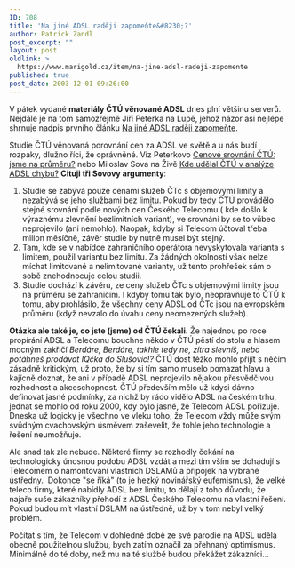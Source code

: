 ```yaml
---
ID: 708
title: 'Na jiné ADSL raději zapomeňte&#8230;?'
author: Patrick Zandl
post_excerpt: ""
layout: post
oldlink: >
  https://www.marigold.cz/item/na-jine-adsl-radeji-zapomente
published: true
post_date: 2003-12-01 09:26:00
---
```

<p>
V pátek vydané <STRONG>materiály ČTÚ věnované ADSL</STRONG> dnes plní většinu serverů. Nejdále je na tom samozřejmě Jiří Peterka na Lupě, jehož názor asi nejlépe shrnuje nadpis prvního článku <A href="http://www.lupa.cz/clanek.php3?show=3127" target=_blank>Na jiné ADSL raději zapomeňte</A>. </p>

<p>
Studie ČTÚ věnovaná porovnání cen za ADSL ve světě a u nás&#160;budí rozpaky, dlužno říci, že oprávněné. Viz Peterkovo <A href="http://www.lupa.cz/clanek.php3?show=3126" target=_blank>Cenové srovnání ČTÚ: jsme na průměru?</A>&#160;nebo Miloslav Sova na Živě <A href="http://www.zive.cz/h/Uzivatel/Ar.asp?ARI=113875&amp;CAI=2114">Kde udělal ČTÚ v analýze ADSL chybu?</A>&#160;<STRONG>Cituji tři Sovovy argumenty</STRONG>:</p>

<OL>
<LI>Studie se zabývá pouze cenami služeb ČTc s objemovými limity a nezabývá se jeho službami bez limitu. Pokud by tedy ČTÚ provádělo stejné srovnání podle nových cen Českého Telecomu ( kde došlo k výraznému zlevnění bezlimitních variant), ve srovnání by se to vůbec neprojevilo (ani nemohlo). Naopak, kdyby si Telecom účtoval třeba milion měsíčně, závěr studie by nutně musel být stejný. </LI>
<LI>Tam, kde se v nabídce zahraničního operátora nevyskytovala varianta s limitem, použil variantu bez limitu. Za žádných okolností však nelze míchat limitované a nelimitované varianty, už tento prohřešek sám o sobě znehodnocuje celou studii. </LI>
<LI>Studie dochází k závěru, ze ceny služeb ČTc s objemovými limity jsou na průměru se zahraničím. I kdyby tomu tak bylo, neopravňuje to ČTÚ k tomu, aby prohlásilo, že všechny ceny ADSL od ČTc jsou na evropském průměru (když nevzalo do úvahu ceny neomezených služeb). </LI></OL>
<p>
<STRONG>Otázka ale také je, co jste (jsme)&#160;od ČTÚ čekali.</STRONG> Že najednou po roce propírání ADSL a Telecomu bouchne někdo v ČTÚ pěstí do stolu a hlasem mocným zakřičí <EM>Berdáre, Berdáre, takhle tedy ne, zítra slevníš, nebo potáhneš prodávat IQčka do Slušovic!?</EM> ČTÚ dost těžko mohlo přijít s něčím zásadně kritickým, už proto, že by si tím samo muselo pomazat hlavu a kajícně doznat, že ani v případě ADSL neprojevilo nějakou přesvědčivou rozhodnost a akceschopnost.&#160;ČTÚ především mělo už kdysi dávno definovat jasné podmínky, za nichž by&#160;rádo vidělo ADSL na českém trhu, jednat se mohlo od roku 2000, kdy bylo jasné, že Telecom&#160;ADSL pořizuje. Dneska už logicky je všechno ve vleku toho, že Telecom vždy může svým svůdným cvachovským úsměvem zaševelit, že tohle jeho technologie a řešení neumožňuje. </p>

<p>
Ale snad tak zle nebude. Některé firmy se rozhodly čekání na technologicky&#160;únosnou podobu ADSL vzdát a mezi tím vším se dohadují s Telecomem o namontování vlastních DSLAMů a přípojek na vybrané ústředny. &#160;Dokonce "se říká" (to je hezký novinářský eufemismus), že velké teleco firmy, které nabídly ADSL bez limitu, to dělají z toho důvodu, že najaře suše zákazníky přehodí z ADSL Českého Telecomu na vlastní řešení. Pokud budou mít vlastní DSLAM na ústředně, už by v tom nebyl velký problém. </p>

<p>
Počítat s tím, že Telecom v dohledné době ze své parodie na ADSL udělá obecně&#160;použitelnou službu, bych zatím označil za přehnaný optimismus. Minimálně do té doby, než mu na té službě budou překážet zákazníci...</p>
